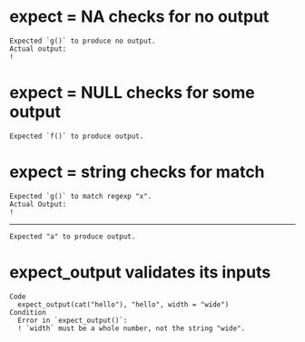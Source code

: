 # expect = NA checks for no output

    Expected `g()` to produce no output.
    Actual output:
    !

# expect = NULL checks for some output

    Expected `f()` to produce output.

# expect = string checks for match

    Expected `g()` to match regexp "x".
    Actual Output:
    !

---

    Expected "a" to produce output.

# expect_output validates its inputs

    Code
      expect_output(cat("hello"), "hello", width = "wide")
    Condition
      Error in `expect_output()`:
      ! `width` must be a whole number, not the string "wide".

